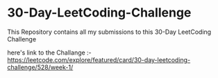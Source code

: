 # 30-Day-LeetCoding-Challenge
This Repository contains all my submissions to this 30-Day LeetCoding Challenge

here's link to the Challange :- https://leetcode.com/explore/featured/card/30-day-leetcoding-challenge/528/week-1/
